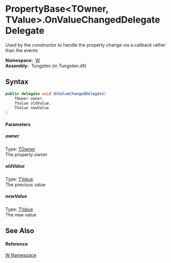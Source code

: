 PropertyBase&lt;TOwner, TValue>.OnValueChangedDelegate Delegate
===============================================================
   Used by the constructor to handle the property change via a callback rather than the events

  **Namespace:**  [W][1]  
  **Assembly:**  Tungsten (in Tungsten.dll)

Syntax
------

```csharp
public delegate void OnValueChangedDelegate(
	TOwner owner,
	TValue oldValue,
	TValue newValue
)
```

#### Parameters

##### *owner*
Type: [TOwner][2]  
The property owner

##### *oldValue*
Type: [TValue][2]  
The previous value

##### *newValue*
Type: [TValue][2]  
The new value


See Also
--------

#### Reference
[W Namespace][1]  

[1]: ../README.md
[2]: ../PropertyBase_2/README.md